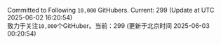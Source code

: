 Committed to Following `10,000` GitHubers. Current: <!-- FOLLOWING_COUNT -->299<!-- FOLLOWING_COUNT --> (Update at UTC <!-- LAST_UPDATED -->2025-06-02 16:20:54<!-- LAST_UPDATED -->)<br>
致力于关注`10,000`个GitHuber。当前：<!-- FOLLOWING_COUNT -->299<!-- FOLLOWING_COUNT --> (更新于北京时间 <!-- LAST_UPDATED_CST -->2025-06-03 00:20:54<!-- LAST_UPDATED_CST -->)
